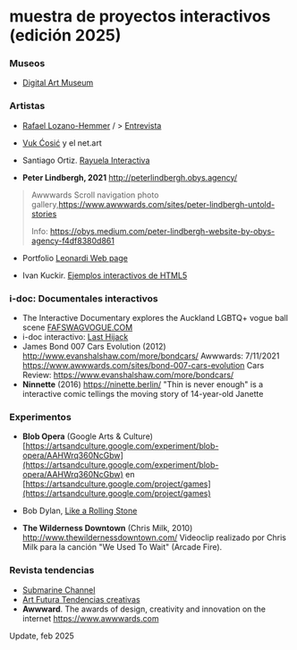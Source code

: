 # muestra de proyectos interactivos (edición 2025)



### Museos 

* [Digital Art Museum](http://www.dam.org)

### Artistas 
* [Rafael Lozano-Hemmer](http://www.lozano-hemmer.com/) / > [Entrevista](http://www.youtube.com/watch?v=IBL6imnolEk)
* [Vuk Ćosić](http://www.ljudmila.org/~vuk/) y el net.art 
* Santiago Ortiz. [Rayuela Interactiva](http://moebio.com/research/rayuela/)



* **Peter Lindbergh, 2021** http://peterlindbergh.obys.agency/
> Awwwards Scroll navigation photo gallery,https://www.awwwards.com/sites/peter-lindbergh-untold-stories
>
> Info: https://obys.medium.com/peter-lindbergh-website-by-obys-agency-f4df8380d861

* Portfolio [Leonardi Web page](http://www.rleonardi.com/interactive-resume/)

* Ivan Kuckir. [Ejemplos interactivos de HTML5](http://lib.ivank.net/?p=demos&d=mevents)


 
### i-doc: Documentales interactivos

* The Interactive Documentary explores the Auckland LGBTQ+ vogue ball scene [FAFSWAGVOGUE.COM](http://FAFSWAGVOGUE.COM)
* i-doc interactivo: [Last Hijack](http://lasthijack.com)
* James Bond 007 Cars Evolution (2012) http://www.evanshalshaw.com/more/bondcars/
 Awwwards: 7/11/2021 https://www.awwwards.com/sites/bond-007-cars-evolution
 Cars Review: https://www.evanshalshaw.com/more/bondcars/
* **Ninnette** (2016) https://ninette.berlin/ "Thin is never enough" is a interactive comic tellings the moving story of 14-year-old Janette

### Experimentos 

* **Blob Opera** (Google Arts & Culture) [https://artsandculture.google.com/experiment/blob-opera/AAHWrq360NcGbw](https://artsandculture.google.com/experiment/blob-opera/AAHWrq360NcGbw) en [https://artsandculture.google.com/project/games](https://artsandculture.google.com/project/games)

* Bob Dylan, [Like a Rolling Stone](http://video.bobdylan.com)

* **The Wilderness Downtown** (Chris Milk, 2010)  http://www.thewildernessdowntown.com/
Videoclip realizado por Chris Milk para la canción "We Used To Wait" (Arcade Fire).


### Revista tendencias 

* [Submarine Channel](https://submarinechannel.com/)
* [Art Futura Tendencias creativas](https://www.artfutura.org/v3/) 
* **Awwward**. The awards of design, creativity and innovation on the internet https://www.awwwards.com  

Update, feb 2025

